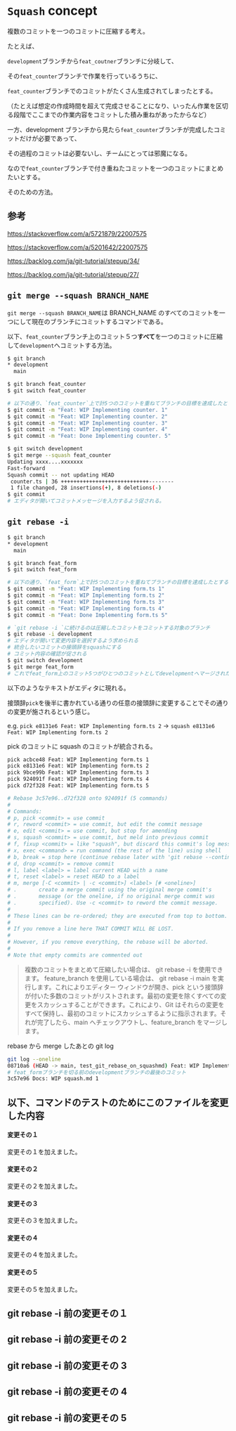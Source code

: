 # `Squash` concept

複数のコミットを一つのコミットに圧縮する考え。

たとえば、

`development`ブランチから`feat_coutner`ブランチに分岐して、

その`feat_counter`ブランチで作業を行っているうちに、

`feat_counter`ブランチでのコミットがたくさん生成されてしまったとする。

（たとえば想定の作成時間を超えて完成させることになり、いったん作業を区切る段階でここまでの作業内容をコミットした積み重ねがあったからなど）

一方、development ブランチから見たら`feat_counter`ブランチが完成したコミットだけが必要であって、

その過程のコミットは必要ないし、チームにとっては邪魔になる。

なので`feat_counter`ブランチで付き重ねたコミットを一つのコミットにまとめたいとする。

そのための方法。

## 参考

https://stackoverflow.com/a/5721879/22007575

https://stackoverflow.com/a/5201642/22007575

https://backlog.com/ja/git-tutorial/stepup/34/

https://backlog.com/ja/git-tutorial/stepup/27/

## `git merge --squash BRANCH_NAME`

`git merge --squash BRANCH_NAME`は BRANCH_NAME のすべてのコミットを一つにして現在のブランチにコミットするコマンドである。

以下、`feat_counter`ブランチ上のコミット５つ**すべて**を一つのコミットに圧縮して`development`へコミットする方法。

```bash
$ git branch
* development
  main

$ git branch feat_counter
$ git switch feat_counter

# 以下の通り、`feat_counter`上で計5つのコミットを重ねてブランチの目標を達成したとする
$ git commit -m "Feat: WIP Implementing counter. 1"
$ git commit -m "Feat: WIP Implementing counter. 2"
$ git commit -m "Feat: WIP Implementing counter. 3"
$ git commit -m "Feat: WIP Implementing counter. 4"
$ git commit -m "Feat: Done Implementing counter. 5"

$ git switch development
$ git merge --squash feat_counter
Updating xxxx....xxxxxxx
Fast-forward
Squash commit -- not updating HEAD
 counter.ts | 36 ++++++++++++++++++++++++++++--------
 1 file changed, 28 insertions(+), 8 deletions(-)
$ git commit
# エディタが開いてコミットメッセージを入力するよう促される。
```

## `git rebase -i`

```bash
$ git branch
* development
  main

$ git branch feat_form
$ git switch feat_form

# 以下の通り、`feat_form`上で計5つのコミットを重ねてブランチの目標を達成したとする
$ git commit -m "Feat: WIP Implementing form.ts 1"
$ git commit -m "Feat: WIP Implementing form.ts 2"
$ git commit -m "Feat: WIP Implementing form.ts 3"
$ git commit -m "Feat: WIP Implementing form.ts 4"
$ git commit -m "Feat: Done Implementing form.ts 5"

# `git rebase -i `に続けるのは圧縮したコミットをコミットする対象のブランチ
$ git rebase -i development
# エディタが開いて変更内容を選択するよう求められる
# 統合したいコミットの接頭辞をsquashにする
# コミット内容の確認が促される
$ git switch development
$ git merge feat_form
# これでfeat_form上のコミット5つがひとつのコミットとしてdevelopmentへマージされた。
```

以下のようなテキストがエディタに現れる。

接頭辞`pick`を後半に書かれている通りの任意の接頭辞に変更することでその通りの変更が施されるという感じ。

e.g. `pick e8131e6 Feat: WIP Implementing form.ts 2` -> `squash e8131e6 Feat: WIP Implementing form.ts 2`

pick のコミットに squash のコミットが統合される。

```bash
pick acbce48 Feat: WIP Implementing form.ts 1
pick e8131e6 Feat: WIP Implementing form.ts 2
pick 9bce99b Feat: WIP Implementing form.ts 3
pick 924091f Feat: WIP Implementing form.ts 4
pick d72f328 Feat: WIP Implementing form.ts 5

# Rebase 3c57e96..d72f328 onto 924091f (5 commands)
#
# Commands:
# p, pick <commit> = use commit
# r, reword <commit> = use commit, but edit the commit message
# e, edit <commit> = use commit, but stop for amending
# s, squash <commit> = use commit, but meld into previous commit
# f, fixup <commit> = like "squash", but discard this commit's log message
# x, exec <command> = run command (the rest of the line) using shell
# b, break = stop here (continue rebase later with 'git rebase --continue')
# d, drop <commit> = remove commit
# l, label <label> = label current HEAD with a name
# t, reset <label> = reset HEAD to a label
# m, merge [-C <commit> | -c <commit>] <label> [# <oneline>]
# .       create a merge commit using the original merge commit's
# .       message (or the oneline, if no original merge commit was
# .       specified). Use -c <commit> to reword the commit message.
#
# These lines can be re-ordered; they are executed from top to bottom.
#
# If you remove a line here THAT COMMIT WILL BE LOST.
#
# However, if you remove everything, the rebase will be aborted.
#
# Note that empty commits are commented out

```

> 複数のコミットをまとめて圧縮したい場合は、 git rebase -i を使用できます。
> feature_branch を使用している場合は、 git rebase -i main を実行します。これによりエディター ウィンドウが開き、pick という接頭辞が付いた多数のコミットがリストされます。最初の変更を除くすべての変更をスカッシュすることができます。これにより、Git はそれらの変更をすべて保持し、最初のコミットにスカッシュするように指示されます。それが完了したら、main へチェックアウトし、feature_branch をマージします。

rebase から merge したあとの git log

```bash
git log --oneline
08710a6 (HEAD -> main, test_git_rebase_on_squashmd) Feat: WIP Implementing form.ts 1
# feat_formブランチを切る前のdevelopmentブランチの最後のコミット
3c57e96 Docs: WIP squash.md 1
```

## 以下、コマンドのテストのためにこのファイルを変更した内容

#### 変更その１

変更その１を加えました。

#### 変更その２

変更その２を加えました。

#### 変更その３

変更その３を加えました。

#### 変更その４

変更その４を加えました。

#### 変更その５

変更その５を加えました。

## git rebase -i 前の変更その１

## git rebase -i 前の変更その 2

## git rebase -i 前の変更その 3

## git rebase -i 前の変更その 4

## git rebase -i 前の変更その 5
